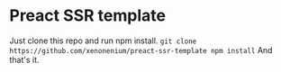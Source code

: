 # Preact SSR template

Just clone this repo and run npm install.
`` git clone https://github.com/xenonenium/preact-ssr-template
   npm install
``
And that's it.
